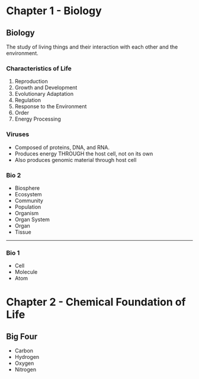 # Chapter 1 - Biology
## Biology
The study of living things and their interaction with each other and the environment.
### Characteristics of Life
1. Reproduction
2. Growth and Development
3. Evolutionary Adaptation
4. Regulation
5. Response to the Environment
6. Order
7. Energy Processing
### Viruses
- Composed of proteins, DNA, and RNA.
- Produces energy THROUGH the host cell, not on its own
- Also produces genomic material through host cell

### Bio 2
- Biosphere
- Ecosystem
- Community
- Population
- Organism
- Organ System
- Organ
- Tissue
---
### Bio 1
- Cell
- Molecule
- Atom

# Chapter 2  - Chemical Foundation of Life
## Big Four
- Carbon
- Hydrogen
- Oxygen
- Nitrogen


